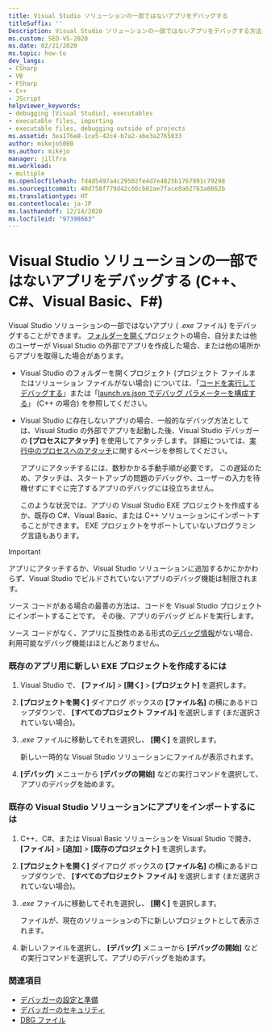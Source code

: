```yaml
---
title: Visual Studio ソリューションの一部ではないアプリをデバッグする
titleSuffix: ''
Description: Visual Studio ソリューションの一部ではないアプリをデバッグする方法について説明します。 Visual Studio デバッガーをアタッチできる可能性があります。
ms.custom: SEO-VS-2020
ms.date: 02/21/2020
ms.topic: how-to
dev_langs:
- CSharp
- VB
- FSharp
- C++
- JScript
helpviewer_keywords:
- debugging [Visual Studio], executables
- executable files, importing
- executable files, debugging outside of projects
ms.assetid: 3ea176e8-1ce5-42c4-b7a2-abe3a2765033
author: mikejo5000
ms.author: mikejo
manager: jillfra
ms.workload:
- multiple
ms.openlocfilehash: fd4d5497a4c29502fe4d7e4825b1767991c79298
ms.sourcegitcommit: 40d758f779d42c66cb02ae7face8a62763a8662b
ms.translationtype: HT
ms.contentlocale: ja-JP
ms.lasthandoff: 12/14/2020
ms.locfileid: "97398663"
---
```

# <a name="debug-an-app-that-isnt-part-of-a-visual-studio-solution-c-c-visual-basic-f"></a>Visual Studio ソリューションの一部ではないアプリをデバッグする (C++、C#、Visual Basic、F#)

Visual Studio ソリューションの一部ではないアプリ ( *.exe* ファイル) をデバッグすることができます。 [フォルダーを開く](../ide/develop-code-in-visual-studio-without-projects-or-solutions.md)プロジェクトの場合、自分または他のユーザーが Visual Studio の外部でアプリを作成した場合、または他の場所からアプリを取得した場合があります。

- Visual Studio のフォルダーを開くプロジェクト (プロジェクト ファイルまたはソリューション ファイルがない場合) については、「[コードを実行してデバッグする](../ide/develop-code-in-visual-studio-without-projects-or-solutions.md#run-and-debug-your-code)」または「[launch.vs.json でデバッグ パラメーターを構成する](/cpp/build/open-folder-projects-cpp#configure-debugging-parameters-with-launchvsjson)」 (C++ の場合) を参照してください。

- Visual Studio に存在しないアプリの場合、一般的なデバッグ方法としては、Visual Studio の外部でアプリを起動した後、Visual Studio デバッガーの **[プロセスにアタッチ]** を使用してアタッチします。 詳細については、[実行中のプロセスへのアタッチ](../debugger/attach-to-running-processes-with-the-visual-studio-debugger.md)に関するページを参照してください。

   アプリにアタッチするには、数秒かかる手動手順が必要です。 この遅延のため、アタッチは、スタートアップの問題のデバッグや、ユーザーの入力を待機せずにすぐに完了するアプリのデバッグには役立ちません。

   このような状況では、アプリの Visual Studio EXE プロジェクトを作成するか、既存の C#、Visual Basic、または C++ ソリューションにインポートすることができます。 EXE プロジェクトをサポートしていないプログラミング言語もあります。

>[!IMPORTANT]
>アプリにアタッチするか、Visual Studio ソリューションに追加するかにかかわらず、Visual Studio でビルドされていないアプリのデバッグ機能は制限されます。
>
>ソース コードがある場合の最善の方法は、コードを Visual Studio プロジェクトにインポートすることです。 その後、アプリのデバッグ ビルドを実行します。
>
>ソース コードがなく、アプリに互換性のある形式の[デバッグ情報](../debugger/how-to-set-debug-and-release-configurations.md)がない場合、利用可能なデバッグ機能はほとんどありません。

### <a name="to-create-a-new-exe-project-for-an-existing-app"></a>既存のアプリ用に新しい EXE プロジェクトを作成するには

1. Visual Studio で、 **[ファイル]**  >  **[開く]**  >  **[プロジェクト]** を選択します。

1. **[プロジェクトを開く]** ダイアログ ボックスの **[ファイル名]** の横にあるドロップダウンで、 **[すべてのプロジェクト ファイル]** を選択します (まだ選択されていない場合)。

1. *.exe* ファイルに移動してそれを選択し、 **[開く]** を選択します。

   新しい一時的な Visual Studio ソリューションにファイルが表示されます。

1. **[デバッグ]** メニューから **[デバッグの開始]** などの実行コマンドを選択して、アプリのデバッグを始めます。

### <a name="to-import-an-app-into-an-existing-visual-studio-solution"></a>既存の Visual Studio ソリューションにアプリをインポートするには

1. C++、C#、または Visual Basic ソリューションを Visual Studio で開き、 **[ファイル]**  >  **[追加]**  >  **[既存のプロジェクト]** を選択します。

1. **[プロジェクトを開く]** ダイアログ ボックスの **[ファイル名]** の横にあるドロップダウンで、 **[すべてのプロジェクト ファイル]** を選択します (まだ選択されていない場合)。

1. *.exe* ファイルに移動してそれを選択し、 **[開く]** を選択します。

   ファイルが、現在のソリューションの下に新しいプロジェクトとして表示されます。

1. 新しいファイルを選択し、 **[デバッグ]** メニューから **[デバッグの開始]** などの実行コマンドを選択して、アプリのデバッグを始めます。

### <a name="see-also"></a>関連項目
- [デバッガーの設定と準備](../debugger/debugger-settings-and-preparation.md)
- [デバッガーのセキュリティ](../debugger/debugger-security.md)
- [DBG ファイル](/previous-versions/visualstudio/visual-studio-2010/da528y14(v=vs.100))